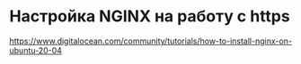 # Настройка NGINX на работу с https


https://www.digitalocean.com/community/tutorials/how-to-install-nginx-on-ubuntu-20-04